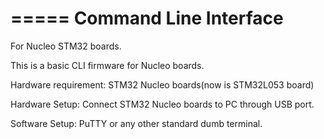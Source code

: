 =====
Command Line Interface
=====
For Nucleo STM32 boards.



This is a basic CLI firmware for Nucleo boards.


Hardware requirement:
STM32 Nucleo boards(now is STM32L053 board)



Hardware Setup:
Connect STM32 Nucleo boards to PC through USB port.



Software Setup: 
PuTTY or any other standard dumb terminal.
